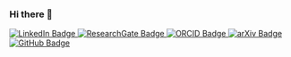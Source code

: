 ### Hi there 👋

<!-- 
<div id="header" align="center">
<img srcc="" width="100"/>
</div>
-->

<div id="badges">
<a href="https://www.linkedin.com/in/miguel-math/">
  <img src="https://img.shields.io/badge/LinkedIn-blue?logo=linkedin&logoColor=white&style=plastic" alt="LinkedIn Badge"/>
</a>
<a href="https://www.researchgate.net/profile/Miguel-Moreno-34">
  <img src="https://img.shields.io/badge/ResearchGate-9cf?logo=ResearchGate&logoColor=white&style=plastic" alt="ResearchGate Badge"/>
</a>
<a href="https://orcid.org/0000-0001-5180-2327">
  <img src="https://img.shields.io/badge/ORCID-green?logo=ORCID&logoColor=white&style=plastic" alt="ORCID Badge"/>
</a>
<a href="https://arxiv.org/search/math?query=Moreno%2C+Miguel&searchtype=author&abstracts=show&order=-announced_date_first&size=50">
  <img src="https://img.shields.io/badge/arXiv-red?logo=arXiv&logoColor=white&style=plastic" alt="arXiv Badge"/>
</a>
<a href="[https://orcid.org/0000-0001-5180-2327](https://github.com/Miguelwan?tab=repositories)">
  <img src="https://img.shields.io/badge/GitHub-white?logo=GitHub&logoColor=black&style=plastic" alt="GitHub Badge"/>
</a>
</div>

<!--

**Miguelwan/Miguelwan** is a ✨ _special_ ✨ repository because its `README.md` (this file) appears on your GitHub profile.

Here are some ideas to get you started:

- 🔭 I’m currently working on ...
- 🌱 I’m currently learning ...
- 👯 I’m looking to collaborate on ...
- 🤔 I’m looking for help with ...
- 💬 Ask me about ...
- 📫 How to reach me: ...
- 😄 Pronouns: ...
- ⚡ Fun fact: ...
-->
